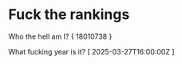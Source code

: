 # Fuck the rankings

Who the hell am I?
{ 18010738 }

What fucking year is it?
[ 2025-03-27T16:00:00Z ]
